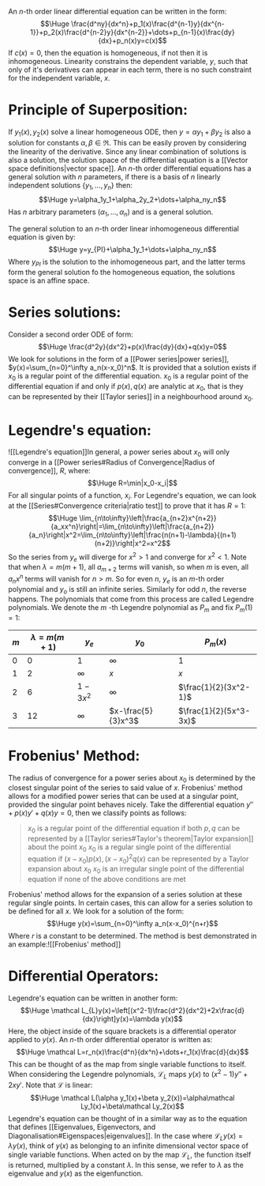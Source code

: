 An $n$-th order linear differential equation can be written in the form:$$\Huge \frac{d^ny}{dx^n}+p_1(x)\frac{d^{n-1}y}{dx^{n-1}}+p_2(x)\frac{d^{n-2}y}{dx^{n-2}}+\dots+p_{n-1}(x)\frac{dy}{dx}+p_n(x)y=c(x)$$If $c(x)=0$, then the equation is homogeneous, if not then it is inhomogeneous. Linearity constrains the dependent variable, $y$, such that only of it's derivatives can appear in each term, there is no such constraint for the independent variable, $x$.

# Principle of Superposition:

If $y_1(x),y_2(x)$ solve a linear homogeneous ODE, then $y=\alpha y_1+\beta y_2$ is also a solution for constants $\alpha,\beta\in\Re$. This can be easily proven by considering the linearity of the derivative. Since any linear combination of solutions is also a solution, the solution space of the differential equation is a [[Vector space definitions|vector space]]. An $n$-th order differential equations has a general solution with $n$ parameters, if there is a basis of $n$ linearly independent solutions $\{y_1,\dots,y_n\}$ then:$$\Huge y=\alpha_1y_1+\alpha_2y_2+\dots+\alpha_ny_n$$Has $n$ arbitrary parameters $(\alpha_1,\dots,\alpha_n)$ and is a general solution.

The general solution to an $n$-th order linear inhomogeneous differential equation is given by:$$\Huge y=y_{PI}+\alpha_1y_1+\dots+\alpha_ny_n$$Where $y_{PI}$ is the solution to the inhomogeneous part, and the latter terms form the general solution fo the homogeneous equation, the solutions space is an affine space.

# Series solutions:

Consider a second order ODE of form:$$\Huge \frac{d^2y}{dx^2}+p(x)\frac{dy}{dx}+q(x)y=0$$We look for solutions in the form of a [[Power series|power series]], $y(x)=\sum_{n=0}^\infty a_n(x-x_0)^n$. It is provided that a solution exists if $x_0$ is a regular point of the differential equation. $x_0$ is a regular point of the differential equation if and only if $p(x),q(x)$ are analytic at $x_0$, that is they can be represented by their [[Taylor series]] in a neighbourhood around $x_0$.


# Legendre's equation:
![[Legendre's equation]]In general, a power series about $x_0$ will only converge in a [[Power series#Radius of Convergence|Radius of convergence]], $R$, where:$$\Huge R=\min|x_0-x_i|$$For all singular points of a function, $x_i$. For Legendre's equation, we can look at the [[Series#Convergence criteria|ratio test]] to prove that it has $R=1$:$$\Huge \lim_{n\to\infty}\left|\frac{a_{n+2}x^{n+2}}{a_xx^n}\right|=\lim_{n\to\infty}\left|\frac{a_{n+2}}{a_n}\right|x^2=\lim_{n\to\infty}\left|\frac{n(n+1)-\lambda}{(n+1)(n+2)}\right|x^2=x^2$$So the series from $y_e$ will diverge for $x^2>1$ and converge for $x^2<1$. Note that when $\lambda=m(m+1)$, all $a_{m+2}$ terms will vanish, so when $m$ is even, all $a_nx^n$ terms will vanish for $n>m$. So for even $n$, $y_e$ is an $m$-th order polynomial and $y_o$ is still an infinite series. Similarly for odd $n$, the reverse happens. The polynomials that come from this process are called Legendre polynomials. We denote the $m$
-th Legendre polynomial as $P_m$ and fix $P_m(1)=1$:

| $m$ | $\lambda=m(m+1)$ | $y_e$    | $y_0$    | $P_m(x)$              |
| --- | ---------------- | -------- | -------- | --------------------- |
| $0$ | $0$              | $1$      | $\infty$ | $1$                   |
| $1$ | $2$              | $\infty$ | $x$      | $x$                   |
| $2$ | $6$              | $1-3x^2$ | $\infty$ | $\frac{1}{2}(3x^2-1)$ |
| 3   | 12               | $\infty$ | $x-\frac{5}{3}x^3$         | $\frac{1}{2}(5x^3-3x)$                      |

# Frobenius' Method:

The radius of convergence for a power series about $x_0$ is determined by the closest singular point of the series to said value of $x$. Frobenius' method allows for a modified power series that can be used at a singular point, provided the singular point behaves nicely. Take the differential equation $y''+p(x)y'+q(x)y=0$, then we classify points as follows:
>$x_0$ is a regular point of the differential equation if both $p,q$ can be represented by a [[Taylor series#Taylor's theorem|Taylor expansion]] about the point $x_0$
>$x_0$ is a regular single point of the differential equation if $(x-x_0)p(x),(x-x_0)^2q(x)$ can be represented by a Taylor expansion about $x_0$
>$x_0$ is an irregular single point of the differential equation if none of the above conditions are met

Frobenius' method allows for the expansion of a series solution at these regular single points. In certain cases, this can allow for a series solution to be defined for all $x$. We look for a solution of the form:$$\Huge y(x)=\sum_{n=0}^\infty a_n(x-x_0)^{n+r}$$Where $r$ is a constant to be determined. The method is best demonstrated in an example:![[Frobenius' method]]
# Differential Operators:

Legendre's equation can be written in another form:$$\Huge \mathcal L_{L}y(x)=\left[(x^2-1)\frac{d^2}{dx^2}+2x\frac{d}{dx}\right]y(x)=\lambda y(x)$$Here, the object inside of the square brackets is a differential operator applied to $y(x)$. An $n$-th order differential operator is written as:$$\Huge \mathcal L=r_n(x)\frac{d^n}{dx^n}+\dots+r_1(x)\frac{d}{dx}$$This can be thought of as the map from single variable functions to itself. When considering the Legendre polynomials, $\mathcal L_L$ maps $y(x)$ to $(x^2-1)y''+2xy'$. Note that $\mathcal L$ is linear:$$\Huge \mathcal L(\alpha y_1(x)+\beta y_2(x))=\alpha\mathcal Ly_1(x)+\beta\mathcal Ly_2(x)$$Legendre's equation can be thought of in a similar way as to the equation that defines [[Eigenvalues, Eigenvectors, and Diagonalisation#Eigenspaces|eigenvalues]]. In the case where $\mathcal L_L y(x)=\lambda y(x)$, think of $y(x)$ as belonging to an infinite dimensional vector space of single variable functions. When acted on by the map $\mathcal L_L$, the function itself is returned, multiplied by a constant $\lambda$. In this sense, we refer to $\lambda$ as the eigenvalue and $y(x)$ as the eigenfunction.